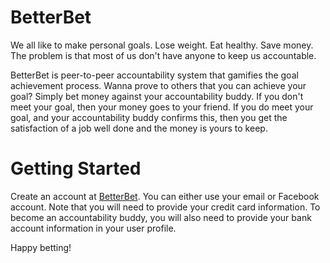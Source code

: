 # BetterBet

[](http://betterbet.herokuapp.com)

We all like to make personal goals. Lose weight. Eat healthy. Save money.
The problem is that most of us don't have anyone to keep us accountable.

BetterBet is peer-to-peer accountability system that gamifies the goal achievement process. Wanna prove to others that you can achieve your goal? Simply bet money against your accountability buddy. If you don't meet your goal, then your money goes to your friend. If you do meet your goal, and your accountability buddy confirms this, then you get the satisfaction of a job well done and the money is yours to keep.

# Getting Started

Create an account at [BetterBet](http://betterbet.herokuapp.com).
You can either use your email or Facebook account.
Note that you will need to provide your credit card information.
To become an accountability buddy, you will also need to provide your bank account information in your user profile.

Happy betting!